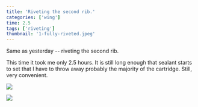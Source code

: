 ```yaml
---
title: 'Riveting the second rib.'
categories: ['wing']
time: 2.5
tags: ['riveting']
thumbnail: '1-fully-riveted.jpeg'
---
```


Same as yesterday -- riveting the second rib.

<!-- more -->

This time it took me only 2.5 hours. It is still long enough that sealant starts to set that I have to throw away probably the majority of the cartridge. Still, very convenient.

![](./0-riveting-the-second-rib.jpeg)

![](./1-fully-riveted.jpeg)